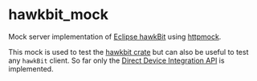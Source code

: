 # hawkbit_mock

Mock server implementation of [Eclipse hawkBit](https://www.eclipse.org/hawkbit/)
using [httpmock](https://crates.io/crates/httpmock).

This mock is used to test the [hawkbit crate](https://crates.io/crates/hawkbit)
but can also be useful to test any `hawkBit` client.
So far only the [Direct Device Integration API](https://www.eclipse.org/hawkbit/apis/ddi_api/)
is implemented.